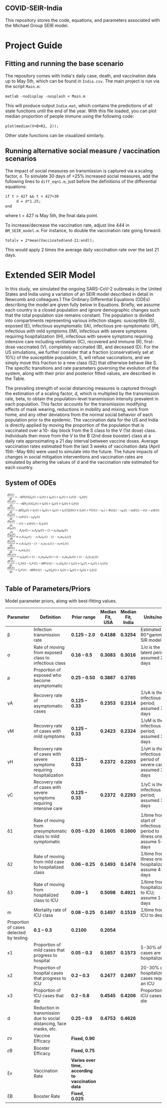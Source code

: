 COVID-SEIR-India
----------------
This repository stores the code, equations, and parameters associated with the Michael Group SEIR model.

# Project Guide
## Fitting and running the base scenario
The repository comes with India's daily case, death, and vaccination data up to
May 5th, which can be found in `India.csv`. The main project is run via the
script `Main.m`:

`matlab -nodisplay -nosplash < Main.m`

This will produce output `India.mat`, which contains the predictions of all
state functions until the end of the year. With this file loaded, you can plot
median proportion of people immune using the following code:

`plot(median(V+B+R2, 2));`

Other state functions can be visualized similarly.

## Running alternative social measure / vaccination scenarios

The impact of social measures on transmission is captured via a scaling factor,
`d`. To simulate 30 days of +25% increased social measures, add the following
lines to `diff_eqn1.m`, just before the definitions of the differential
equations:
```
if t > 427 && t < 427+30
     d = d*1.25;
end
 ```

where t = 427 is May 5th, the final data point.

To increase/decrease the vaccination rate, adjust line 444 in
`BM_SEIR_model.m`. For instance, to double the vaccination rate
going forward:

`totalv = 2*mean(Vaccinated(end-21:end));`

This would apply 2 times the average daily vaccination rate over the
last 21 days.

# Extended SEIR Model 
In this study, we simulated the ongoing SARS-CoV-2 outbreaks in the United States and India using a variation of an SEIR model described in detail in Newcomb and colleagues.1 The Ordinary Differential Equations (ODEs) describing the model are given fully below in Equations. Briefly, we assume each country is a closed population and ignore demographic changes such that the total population size remains constant. The population is divided into compartments representing various infection stages: susceptible (S), exposed (E), infectious asymptomatic (IA), infectious pre-symptomatic (IP), infectious with mild symptoms (IM), infectious with severe symptoms requiring hospitalization (IH), infectious with severe symptoms requiring intensive care including ventilation (IC), recovered and immune (R), first-dose vaccinated (V), completely vaccinated (B), and deceased (D). For the US simulations, we further consider that a fraction (conservatively set at 10%) of the susceptible population, S, will refuse vaccinations, and we simply move this fraction to a new class (S2) that otherwise behave like S. The specific transitions and rate parameters governing the evolution of the system, along with their prior and posterior fitted values, are described in the Table. 

The prevailing strength of social distancing measures is captured through the estimation of a scaling factor, d, which is multiplied by the transmission rate, beta, to obtain the population-level transmission intensity prevalent in each population. This factor accounts for the transmission modifying effects of mask wearing, reductions in mobility and mixing, work from home, and any other deviations from the normal social behavior of each population prior to the epidemic. The vaccination data for the US and India is directly applied by moving the proportion of the population that is vaccinated over a 10- day block from the S class to the V (1st dose) class. Individuals then move from the V to the B (2nd dose booster) class at a daily rate approximating a 21 day interval between vaccine doses. Average vaccination rates estimated from the last 3 weeks of vaccination data (April 15th -May 6th) were used to simulate into the future. The future impacts of changes in social mitigation interventions and vaccination rates are simulated by altering the values of d and the vaccination rate estimated for each country.


System of ODEs
-------------

![System of Equations](equations.png)

Table of Parameters/Priors
---------------------
Model parameter priors, along with best-fitting values.

| Parameter | Definition | **Prior range** | **Median Fit, USA** | **Median Fit, India** | Units/notes |
| --- | --- | --- | --- | --- | --- |
| β | Infection transmission rate | **0.125 – 2.0** | **0.4188** | **0.3254** | Estimated as R0\*gamma in SIR model |
| σ | Rate of moving from exposed class to infectious class | **0.16 – 0.5** | **0.3083** | **0.3016** | 1/σ is the latent period; assumed 2-6 days |
| ⍴ | Proportion of exposed who become asymptomatic | **0.25 – 0.50** | **0.3887** | **0.3785** |   |
| γA | Recovery rate of asymptomatic cases | **0.125 – 0.33** | **0.2353** | **0.2314** | 1/γA is the infectious period; assumed 3-8 days |
| γM | Recovery rate of cases with mild symptoms | **0.125 – 0.33** | **0.2423** | **0.2324** | 1/γM is the infectious period; assumed 3-8 days |
| γH | Recovery rate of cases with severe symptoms requiring hospitalization | **0.125 – 0.33** | **0.2372** | **0.2203** | 1/γH is the infectious period of severe cases; assumed 3-8 days |
| γC | Recovery rate of cases with severe symptoms requiring intensive care | **0.125 – 0.33** | **0.2372** | **0.2293** | 1/γC is the infectious period; assumed 3-8 days |
| δ1 | Rate of moving from presymptomatic class to mild symptomatic | **0.05 – 0.20** | **0.1605** | **0.1600** | 1/time from start of infectious period to illness onset; assume 5-20 days |
| δ2 | Rate of moving from mild case to hospitalized class | **0.06 – 0.25** | **0.1493** | **0.1474** | 1/time from illness onset to hospitalization; assume 4-15 days |
| δ3 | Rate of moving from hospitalized class to ICU | **0.09 – 1** | **0.5098** | **0.4921** | 1/time from hospitalization to ICU; assume 1-11 days |
| m | Mortality rate of ICU class | **0.08 – 0.25** | **0.1497** | **0.1519** | 1/time from ICU to death |
 | Proportion of cases detected by testing | **0.1 – 0.3** | **0.2100** | **0.2054** |
| x1 | Proportion of mild cases that progress to hospital | **0.05 – 0.3** | **0.1657** | **0.1573** | 5-30% of mild cases are hospitalized |
| x2 | Proportion of hospital cases that progress to ICU | **0.2 – 0.3** | **0.2477** | **0.2497** | 20-30% of hospitalized cases require an ICU |
| x3 | Proportion of ICU cases that die | **0.2 – 0.8** | **0.4545** | **0.4206** | Proportion of ICU cases that die |
| d | Reduction in transmission due to social distancing, face masks, etc. | **0.25 – 0.9** | **0.4753** | **0.4626** |   |
| 𝜀v | Vaccine Efficacy | **Fixed, 0.90** |   |
| 𝜀B | Booster Efficacy | **Fixed, 0.75** |   |
| ξv | Vaccination Rate | **Varies over time, according to vaccination data** |
| ξB | Booster Rate | **Fixed, 0.025** |
